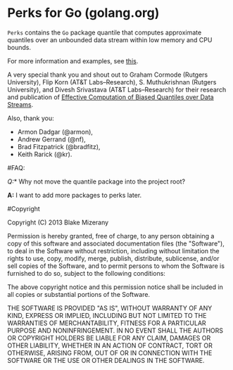# Perks for Go (golang.org)

`Perks` contains the `Go` package quantile that computes approximate quantiles over
an unbounded data stream within low memory and CPU bounds.

For more information and examples, see [this](http://godoc.org/github.com/bmizerany/perks).

A very special thank you and shout out to Graham Cormode (Rutgers University),
Flip Korn (AT&T Labs–Research), S. Muthukrishnan (Rutgers University), and
Divesh Srivastava (AT&T Labs–Research) for their research and publication of
[Effective Computation of Biased Quantiles over Data Streams](http://www.cs.rutgers.edu/~muthu/bquant.pdf).

Also, thank you:
* Armon Dadgar (@armon),
* Andrew Gerrand (@nf),
* Brad Fitzpatrick (@bradfitz),
* Keith Rarick (@kr).

#FAQ:

**Q*:** Why not move the quantile package into the project root?

**A:** I want to add more packages to perks later.

#Copyright

Copyright (C) 2013 Blake Mizerany

Permission is hereby granted, free of charge, to any person obtaining a copy of this software and associated documentation files (the "Software"), to deal in the Software without restriction, including without limitation the rights to use, copy, modify, merge, publish, distribute, sublicense, and/or sell copies of the Software, and to permit persons to whom the Software is furnished to do so, subject to the following conditions:

The above copyright notice and this permission notice shall be included in all copies or substantial portions of the Software.

THE SOFTWARE IS PROVIDED "AS IS", WITHOUT WARRANTY OF ANY KIND, EXPRESS OR IMPLIED, INCLUDING BUT NOT LIMITED TO THE WARRANTIES OF MERCHANTABILITY, FITNESS FOR A PARTICULAR PURPOSE AND NONINFRINGEMENT. IN NO EVENT SHALL THE AUTHORS OR COPYRIGHT HOLDERS BE LIABLE FOR ANY CLAIM, DAMAGES OR OTHER LIABILITY, WHETHER IN AN ACTION OF CONTRACT, TORT OR OTHERWISE, ARISING FROM, OUT OF OR IN CONNECTION WITH THE SOFTWARE OR THE USE OR OTHER DEALINGS IN THE SOFTWARE.
